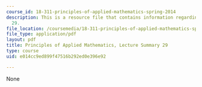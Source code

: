 ```yaml
---
course_id: 18-311-principles-of-applied-mathematics-spring-2014
description: This is a resource file that contains information regarding lecture summary
  29.
file_location: /coursemedia/18-311-principles-of-applied-mathematics-spring-2014/e014cc9ed899f47516b292ed0e396e92_MIT18_311S14_Lecture29.pdf
file_type: application/pdf
layout: pdf
title: Principles of Applied Mathematics, Lecture Summary 29
type: course
uid: e014cc9ed899f47516b292ed0e396e92

---
```

None
